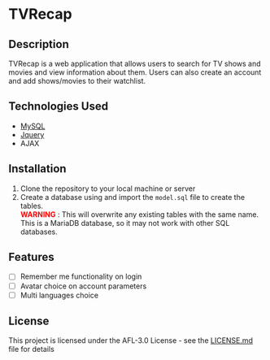 # TVRecap

## Description
TVRecap is a web application that allows users to search for TV shows and movies and view information about them. Users can also create an account and add shows/movies to their watchlist.

## Technologies Used
- [MySQL](https://www.mysql.com/)
- [Jquery](https://jquery.com/)
- AJAX

## Installation
1. Clone the repository to your local machine or server
2. Create a database using and import the `model.sql` file to create the tables.<br>
<span style="color: red; font-weight: bold;">WARNING</span> : This will overwrite any existing tables with the same name. This is a MariaDB database, so it may not work with other SQL databases.

## Features
- [ ] Remember me functionality on login
- [ ] Avatar choice on account parameters
- [ ] Multi languages choice

## License
This project is licensed under the AFL-3.0 License - see the [LICENSE.md](LICENSE.md) file for details
